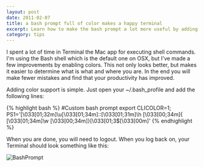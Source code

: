 ```yaml
---
layout: post
date: 2011-02-07
title: a bash prompt full of color makes a happy terminal
excerpt: Learn how to make the bash prompt a lot more useful by adding color.
category: tips
---
```

I spent a lot of time in Terminal the Mac app for executing shell commands.  I'm using the Bash shell which is the default one on OSX, but I've made a few improvements by enabling colors.  This not only looks better, but makes it easier to determine what is what and where you are.  In the end you will make fewer mistakes and find that your productivity has improved.

Adding color support is simple.  Just open your ~/.bash_profile and add the following lines:

{% highlight bash %}
#Custom bash prompt
export CLICOLOR=1;
PS1='\[\033[01;32m\]\u\[\033[01;34m\]::\[\033[01;31m\]\h \[\033[00;34m\]{ \[\033[01;34m\]\w \[\033[00;34m\]}\[\033[01;3$\[\033[00m\]'
{% endhighlight %}

When you are done, you will need to logout.  When you log back on, your Terminal should look something like this:

![BashPrompt][]

[BashPrompt]:http://joshkerr.s3.amazonaws.com/images/TerminalBash.png